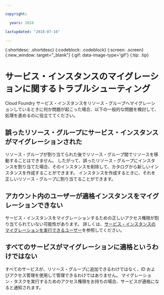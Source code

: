 ```yaml
---

copyright:

  years: 2018

lastupdated: "2018-07-16"

---
```


{:shortdesc: .shortdesc}
{:codeblock: .codeblock}
{:screen: .screen}
{:new_window: target="_blank"}
{:gif: data-image-type='gif'}
{:tip: .tip}

# サービス・インスタンスのマイグレーションに関するトラブルシューティング

Cloud Foundry サービス・インスタンスをリソース・グループへマイグレーションしているときに何か問題が起こった場合、以下の一般的な問題を検討して、処理を進めるのに役立ててください。

## 誤ったリソース・グループにサービス・インスタンスがマイグレーションされた

リソース・グループが割り当てられた後でリソース・グループ間でリソースを移動することはできません。 したがって、誤ったリソース・グループにインスタンスを割り当てた場合、そのインスタンスを削除して、カタログから新しいインスタンスを作成することができます。 インスタンスを作成するときに、それを正しいリソース・グループに割り当てることができます。

## アカウント内のユーザーが適格インスタンスをマイグレーションできない

サービス・インスタンスをマイグレーションするための正しいアクセス権限が割り当てられていない可能性があります。 詳しくは、[サービス・インスタンスのマイグレーションを実行できるユーザー](/docs/resources/instance_migration.html#whocanmigrate)を参照してください。

## すべてのサービスがマイグレーションに適格というわけではない

すべてのサービスが、リソース・グループに追加できるわけではなく、ID およびアクセス管理を使用して管理できるわけではありません。 マイグレーション・タスクを実行するためのアクセス権限をお持ちの場合、サービスが適格になると通知されます。
